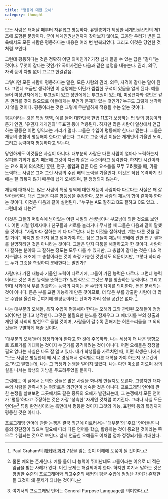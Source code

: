 ```yaml
---
title: "평등에 대한 오해"
category: thought
---
```


모든 사람은 태어날 때부터 자유롭고 평등하다. 유엔총회가 제정한 세계인권선언의 제1조에 포함된 문장이다. 굳이 세계인권선언까지 찾아보지 않아도, 그동안 우리가 받은 교육에서도 모든 사람은 평등하다는 내용은 여러 번 반복되었다. 그리고 이것은 당연한 것처럼 보인다.

그런데 평등하다는 것은 정확히 어떤 의미인가? 가장 쉽게 들을 수 있는 답은 "같다"는 것이다. 무엇이 같다는 것인가? 국어사전은 다음과 같은 설명을 내놓는다. 권리, 의무, 자격 등이 차별 없이 고르고 한결같음.

그렇다면 모든 사람이 평등하다는 말은, 모든 사람의 권리, 의무, 자격이 같다는 말이 된다. 그런데 조금만 생각하면 이 설명에는 어딘가 찜찜한 구석이 있음을 알게 된다. 예를 들어 미성년자에게는 투표권이 있고 성인에게는 투표권이 있는데, 미성년자와 성인은 같은 권리를 갖지 않으므로 이들에게는 무언가 문제가 있는 것인가? 누구도 그렇게 생각하지 않을 것이다. 평등이라는 것은 그렇게 무분별하게 적용될 수는 없는 것이다.

평등이라는 것은 특정 영역, 예를 들어 대한민국 헌법 11조가 보장하는 법 앞의 평등이라든가 인권, '유권자 개개인의' 투표권 등에 적용된다. 하지만 많은 사람이 일상에서 언급하는 평등은 이런 영역과는 거리가 멀다. 그들은 수입이 평등해야 한다고 믿는다. 그들은 재능의 총합이 평등해야 한다고 믿는다. 그리고 그중 어떤 이들은 개개인이 기울인 노력, 그리고 능력마저 평등하다고 믿는다.

당연하게도 이것들은 사실이 아니다. 대부분의 사람은 다른 사람이 얼마나 노력하는지 살펴볼 기회가 없기 때문에 그것이 자신과 같은 수준이라고 생각한다. 하지만 시간이라는 요소 외에 의식적인 훈련, 연구, 몰입과 같은 다른 요소들을 모두 고려했을 때, 가장 노력하는 사람은 그저 그런 사람의 수십 배의 노력을 기울인다. 이것은 직접 목격하기 전에는 잘 와닿지 않기 때문에 쉽게 오해되며, 잘 정정되지 않는다.

재능에 대해서는, 많은 사람이 특정 영역에 대한 재능이 사람마다 다르다는 사실은 꽤 잘 받아들인다. 대신 그들은 다른 평등성을 주장한다. 모든 사람의 재능의 합이 같아야 한다는 것이다. 이것은 다음과 같이 실현된다. "누구는 A도 잘하고 B도 잘하고 C도 있고... 그런데 왜 나는?"

이것은 그들의 머릿속에 남아있는 어린 시절의 선생님이나 부모님에 의한 것으로 보인다. 어린 시절 형제자매나 친구들과 서로를 놀리거나 무시할 때 그들은 다음과 같이 말했을 것이다. "사람마다 잘하는 게 다 다르단다. 너는 이것을 잘하지만, 걔는 다른 것을 잘할 거야". 하지만 한 가지 짚고 넘어가야 하는 점은 그들이 재능의 분배에 관한 연구 결과를 설명하려던 것은 아니라는 것이다. 그들은 단지 다툼을 해결하고자 한 것이다. 사람마다 잘하는 분야와 그 잘하는 정도는 모두 다를 수 있지만, 그 총합이 같다는 것은 다소 억지스럽다. 애초에 그 총합이라는 것이 측정 가능한 것인지도 의문이지만, 그렇다 하더라도 누가 그것을 측정하여 분배한다는 말인가?

사람마다 가진 재능과 기울인 노력이 다르기에, 그들이 가진 능력은 다르다. 그런데 능력이라는 것은 어떤 능력을 뜻하는가? 일반적으로 그것은 부를 창출하는 능력이다. 그리고 현대 사회에서 부를 창출하는 능력의 차이는 곧 수입의 차이를 의미한다. 돈은 분배되는 것이 아니다. 돈은 부를 교환 가능하게 만든 것이므로, 더 많은 부를 창출한 사람이 더 많은 수입을 올린다. [^1] 여기에 불평등이라는 단어가 자리 잡을 공간은 없다. [^2]

나는 대부분의 오해들, 특히 수입이 평등해야 한다는 오해와 그와 관련된 오해들이 정정되어야만 한다고 생각한다. 그것은 불필요한 분노를 잠재우고 그 에너지를 부의 창출과 개인 및 사회의 발전으로 돌릴 것이며, 사람들이 갈수록 흔해지는 허튼소리들을 그 외의 것들과 구별하게 해줄 것이다.

'대부분의 오해'들이 정정되어야 한다고 한 것에 주목하라. 나는 세상이 더 나은 방향으로 흐르기를 기대하는 것이지 누군가를 공격하려는 것이 아니다. 어떤 오해들은 정정할 필요 없다는 사실은 나도 잘 알고 있다. 내가 학생들을 가르치던 때, 어떤 학생은 나에게 "모든 사람은 평등한데 왜 서로 경쟁해서 성적별로 다른 대학을 가야 하는지 모르겠어요."라고 말했는데, 나는 그 학생과 논쟁을 벌이지 않았다. 나는 다만 미소를 지으며 강의실을 나서는 학생의 가방을 두드려주었을 뿐이다.

그럼에도 이 글에서 논의한 것들은 많은 사람을 화나게 만들지도 모른다. 그렇지만 대다수의 사람을 만족시키는 평화로운 의견만이 성숙한 것은 아니다. 프로그래밍 언어에 관한 논쟁을 살펴보면 그곳에서도 같은 종류의 오해가 발견되는데, 그 논쟁에서 모든 언어가 '평등'하다고 주장하는 것은 가장 '성숙한' 자세인 것처럼 여겨진다. 그러나 사실 모든 언어는[^3] 튜링 완전성이라는 측면에서 평등한 것이지 그것의 기능, 표현력 등의 특징까지 평등한 것은 아니다.

프로그래밍 언어에 관한 논쟁은 결국 최근에 이르러서는 '대부분'의 '주요' 언어들은 나름의 장단점이 있으며 필요에 따라 다른 언어를 학습, 활용하는 것이 중요한 것이라는 쪽으로 수렴되는 것으로 보인다. 앞서 언급한 오해들도 이처럼 점차 정정되기를 기대한다.

[^1]: Paul Graham의 [해커와 화가](http://www.yes24.com/Product/Goods/11775130) 7장을 읽는 것이 이해에 도움이 될 것이다.
[^2]: 물론 예외는 존재한다. 예를 들어 더 능력이 뛰어난데도 고졸이라는 이유로 더 적은 임금을 받는 사례가 있다. 이런 문제는 해결되어야 한다. 하지만 여기서 말하는 것은 평범한 수준의 프로그래머와 최고수준의 해커의 평균 수입에 엄청난 차이가 존재한들 그것이 왜 문제가 되냐는 것이다.
[^3]: 여기서의 프로그래밍 언어는 General Purpose Language를 의미한다.

